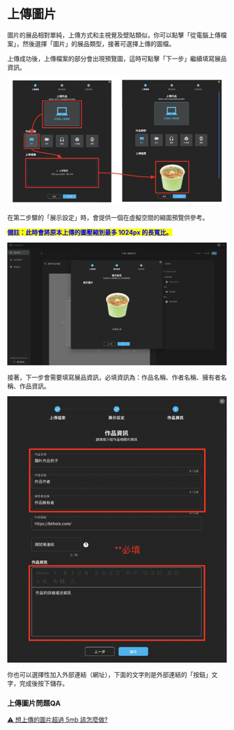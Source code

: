 # 上傳圖片

圖片的展品相對單純，上傳方式和主視覺及壁貼類似，你可以點擊「從電腦上傳檔案」，然後選擇「圖片」的展品類型，接著可選擇上傳的圖檔。

上傳成功後，上傳檔案的部分會出現預覽圖，這時可點擊「下一步」繼續填寫展品資訊。

![](<../../../.gitbook/assets/截圖 2022-04-07 下午8.53.27.png>)

在第二步驟的「展示設定」時，會提供一個在虛擬空間的縮圖預覽供參考。

<mark style="color:blue;">**備註：此時會將原本上傳的圖壓縮到最多 1024px 的長寬比。**</mark>

![](<../../../.gitbook/assets/截圖 2022-04-07 下午8.56.16.png>)

接著，下一步會需要填寫展品資訊，必填資訊為：作品名稱、作者名稱、擁有者名稱、作品資訊。

![](<../../../.gitbook/assets/截圖 2022-04-07 下午9.13.33.png>)

你也可以選擇性加入外部連結（網址），下面的文字則是外部連結的「按鈕」文字，完成後按下儲存。



### 上傳圖片問題QA

[ ⚠️ 想上傳的圖片超過 5mb 該怎麼做?](./#xiang-shang-chuan-de-tu-pian-chao-guo-5mb-gai-zen-me-zuo)

